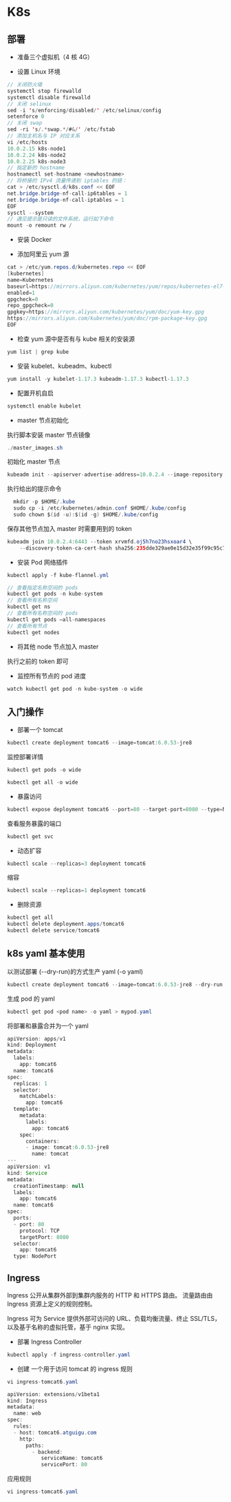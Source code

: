 # K8s

## 部署

- 准备三个虚拟机（4 核 4G）

- 设置 Linux 环境

```java
// 关闭防火墙
systemctl stop firewalld
systemctl disable firewalld
// 关闭 selinux
sed -i 's/enforcing/disabled/' /etc/selinux/config
setenforce 0
// 关闭 swap
sed -ri 's/.*swap.*/#&/' /etc/fstab
// 添加主机名与 IP 对应关系 
vi /etc/hosts 
10.0.2.15 k8s-node1 
10.0.2.24 k8s-node2 
10.0.2.25 k8s-node3
// 指定新的 hostname
hostnamectl set-hostname <newhostname>
// 将桥接的 IPv4 流量传递到 iptables 的链： 
cat > /etc/sysctl.d/k8s.conf << EOF 
net.bridge.bridge-nf-call-ip6tables = 1 
net.bridge.bridge-nf-call-iptables = 1 
EOF 
sysctl --system
// 遇见提示是只读的文件系统，运行如下命令 
mount -o remount rw /
```

- 安装 Docker

- 添加阿里云 yum 源

```java
cat > /etc/yum.repos.d/kubernetes.repo << EOF 
[kubernetes] 
name=Kubernetes 
baseurl=https://mirrors.aliyun.com/kubernetes/yum/repos/kubernetes-el7-x86_64
enabled=1
gpgcheck=0 
repo_gpgcheck=0 
gpgkey=https://mirrors.aliyun.com/kubernetes/yum/doc/yum-key.gpg 
https://mirrors.aliyun.com/kubernetes/yum/doc/rpm-package-key.gpg 
EOF
```

- 检查 yum 源中是否有与 kube 相关的安装源

```java
yum list | grep kube
```

- 安装 kubelet、kubeadm、kubectl

```java
yum install -y kubelet-1.17.3 kubeadm-1.17.3 kubectl-1.17.3
```

- 配置开机自启

```java
systemctl enable kubelet
```

- master 节点初始化

执行脚本安装 master 节点镜像

```java
./master_images.sh 
```

初始化 master 节点

```java
kubeadm init --apiserver-advertise-address=10.0.2.4 --image-repository registry.cn-hangzhou.aliyuncs.com/google_containers --kubernetes-version v1.17.3  --service-cidr=10.96.0.0/16 --pod-network-cidr=10.244.0.0/16
```

执行给出的提示命令

```java
  mkdir -p $HOME/.kube
  sudo cp -i /etc/kubernetes/admin.conf $HOME/.kube/config
  sudo chown $(id -u):$(id -g) $HOME/.kube/config
```

保存其他节点加入 master 时需要用到的 token

```java
kubeadm join 10.0.2.4:6443 --token xrvmfd.oj5h7no23hsxoar4 \
    --discovery-token-ca-cert-hash sha256:235dde329ae0e15d32e35f99c95c74fe7d3b463f30bff38add0e25e1c801099f 
```

- 安装 Pod 网络插件

```java
kubectl apply -f kube-flannel.yml
```

```java
// 查看指定名称空间的 pods
kubectl get pods -n kube-system
// 查看所有名称空间
kubectl get ns
// 查看所有名称空间的 pods
kubectl get pods –all-namespaces
// 查看所有节点
kubectl get nodes
```

- 将其他 node 节点加入 master

执行之前的 token 即可

- 监控所有节点的 pod 进度

```java
watch kubectl get pod -n kube-system -o wide
```

## 入门操作

- 部署一个 tomcat

```java
kubectl create deployment tomcat6 --image=tomcat:6.0.53-jre8
```

监控部署详情

```java
kubectl get pods -o wide

kubectl get all -o wide
```

- 暴露访问

```java
kubectl expose deployment tomcat6 --port=80 --target-port=8080 --type=NodePort
```

查看服务暴露的端口

```java
kubectl get svc
```

- 动态扩容

```java
kubectl scale --replicas=3 deployment tomcat6
```

缩容

```java
kubectl scale --replicas=1 deployment tomcat6
```

- 删除资源

```java
kubectl get all
kubectl delete deployment.apps/tomcat6
kubectl delete service/tomcat6
```

## k8s yaml 基本使用

以测试部署 (--dry-run)的方式生产 yaml (-o yaml)

```java
kubectl create deployment tomcat6 --image=tomcat:6.0.53-jre8 --dry-run -o yaml > tomcat6.yaml
```

生成 pod 的 yaml

```java
kubectl get pod <pod name> -o yaml > mypod.yaml
```

将部署和暴露合并为一个 yaml

```java
apiVersion: apps/v1
kind: Deployment
metadata:
  labels:
    app: tomcat6
  name: tomcat6
spec:
  replicas: 1
  selector:
    matchLabels:
      app: tomcat6
  template:
    metadata:
      labels:
        app: tomcat6
    spec:
      containers:
      - image: tomcat:6.0.53-jre8
        name: tomcat
---
apiVersion: v1
kind: Service
metadata:
  creationTimestamp: null
  labels:
    app: tomcat6
  name: tomcat6
spec:
  ports:
  - port: 80
    protocol: TCP
    targetPort: 8080
  selector:
    app: tomcat6
  type: NodePort
```

## Ingress

Ingress 公开从集群外部到集群内服务的 HTTP 和 HTTPS 路由。 流量路由由 Ingress 资源上定义的规则控制。

Ingress 可为 Service 提供外部可访问的 URL、负载均衡流量、终止 SSL/TLS，以及基于名称的虚拟托管，基于 nginx 实现。

- 部署 Ingress Controller

```java
kubectl apply -f ingress-controller.yaml
```

- 创建 一个用于访问 tomcat 的 ingress 规则

```java
vi ingress-tomcat6.yaml
```

```java
apiVersion: extensions/v1beta1
kind: Ingress
metadata:
  name: web
spec:
  rules: 
  - host: tomcat6.atguigu.com
    http:
      paths: 
        - backend:
           serviceName: tomcat6
           servicePort: 80
```

应用规则

```java
vi ingress-tomcat6.yaml
```
